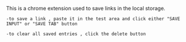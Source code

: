 This is a chrome extension used to save links in the local storage.

    -to save a link , paste it in the test area and click either "SAVE INPUT" or "SAVE TAB" button

    -to clear all saved entries , click the delete button